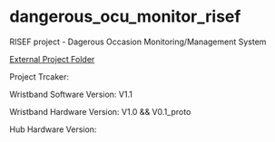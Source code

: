 # dangerous_ocu_monitor_risef

RISEF project - Dagerous Occasion Monitoring/Management System

[External Project Folder](https://drive.google.com/drive/folders/1jrh58VF9DEIE30GDjRQUvpMKobbQcxB0?usp=sharing)

Project Trcaker:

Wristband Software Version: V1.1

Wristband Hardware Version: V1.0 && V0.1_proto

Hub Hardware Version: 
